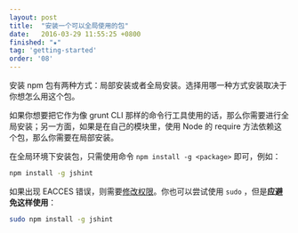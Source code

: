 ```yaml
---
layout: post
title:  "安装一个可以全局使用的包"
date:   2016-03-29 11:55:25 +0800
finished: "★"
tag: 'getting-started'
order: '08'
---
```


安装 npm 包有两种方式：局部安装或者全局安装。选择用哪一种方式安装取决于你想怎么用这个包。

如果你想要把它作为像 grunt CLI 那样的命令行工具使用的话，那么你需要进行全局安装；另一方面，如果是在自己的模块里，使用 Node 的 require 方法依赖这个包，那么你需要在局部安装。

在全局环境下安装包，只需使用命令 `npm install -g <package>` 即可，例如：

```bash
npm install -g jshint
```

如果出现 EACCES 错误，则需要[修改权限](https://docs.npmjs.com/getting-started/fixing-npm-permissions)。你也可以尝试使用 `sudo` ，但是**应避免这样使用**：

```bash
sudo npm install -g jshint
```
